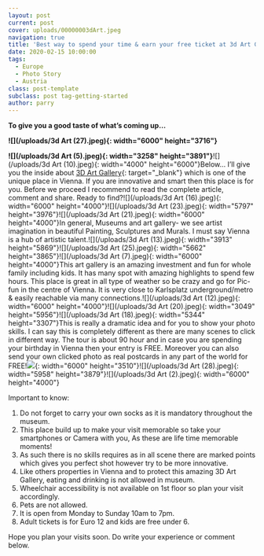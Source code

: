 ```yaml
---
layout: post
current: post
cover: uploads/00000003dArt.jpeg
navigation: true
title: 'Best way to spend your time & earn your free ticket at 3d Art Gallery, Vienna.'
date: 2020-02-15 10:00:00
tags:
  - Europe
  - Photo Story
  - Austria
class: post-template
subclass: post tag-getting-started
author: parry
---
```


**To give you a good taste of what’s coming up…**

**![](/uploads/3d Art &#40;27&#41;.jpeg){: width="6000" height="3716"}**

**![](/uploads/3d Art &#40;5&#41;.jpeg){: width="3258" height="3891"}**![](/uploads/3d Art &#40;10&#41;.jpeg){: width="4000" height="6000"}Below… I’ll give you the inside about [3D Art Gallery](https://www.3dpicart-museum.at/){: target="_blank"} which is one of the unique place in Vienna. If you are innovative and smart then this place is for you. Before we proceed I recommend to read the complete article, comment and share. Ready to find?![](/uploads/3d Art &#40;16&#41;.jpeg){: width="6000" height="4000"}![](/uploads/3d Art &#40;23&#41;.jpeg){: width="5797" height="3976"}![](/uploads/3d Art &#40;21&#41;.jpeg){: width="6000" height="4000"}In general, Museums and art gallery- we see artist imagination in beautiful Painting, Sculptures and Murals. I must say Vienna is a hub of artistic talent.![](/uploads/3d Art &#40;13&#41;.jpeg){: width="3913" height="5869"}![](/uploads/3d Art &#40;25&#41;.jpeg){: width="5662" height="3865"}![](/uploads/3d Art &#40;7&#41;.jpeg){: width="6000" height="4000"}This art gallery is an amazing investment and fun for whole family including kids. It has many spot with amazing highlights to spend few hours. This place is great in all type of weather so be crazy and go for Pic-fun in the centre of Vienna. It is very close to Karlsplatz underground/metro & easily reachable via many connections.![](/uploads/3d Art &#40;12&#41;.jpeg){: width="6000" height="4000"}![](/uploads/3d Art &#40;20&#41;.jpeg){: width="3049" height="5956"}![](/uploads/3d Art &#40;18&#41;.jpeg){: width="5344" height="3307"}This is really a dramatic idea and for you to show your photo skills. I can say this is completely different as there are many scenes to click in different way. The tour is about 90 hour and in case you are spending your birthday in Vienna then your entry is FREE. Moreover you can also send your own clicked photo as real postcards in any part of the world for FREE\!![](/uploads/00000003dArt.jpeg){: width="6000" height="3510"}![](/uploads/3d Art &#40;28&#41;.jpeg){: width="5958" height="3879"}![](/uploads/3d Art &#40;2&#41;.jpeg){: width="6000" height="4000"}

Important to know:

1. Do not forget to carry your own socks as it is mandatory throughout the museum.
2. This place build up to make your visit memorable so take your smartphones or Camera with you, As these are life time memorable moments\!
3. As such there is no skills requires as in all scene there are marked points which gives you perfect shot however try to be more innovative.
4. Like others properties in Vienna and to protect this amazing 3D Art Gallery, eating and drinking is not allowed in museum.
5. Wheelchair accessibility is not available on 1st floor so plan your visit accordingly.
6. Pets are not allowed.
7. It is open from Monday to Sunday 10am to 7pm.
8. Adult tickets is for Euro 12 and kids are free under 6.

Hope you plan your visits soon. Do write your experience or comment below.